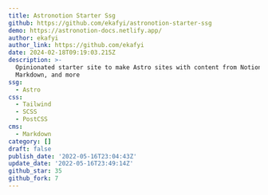 ```yaml
---
title: Astronotion Starter Ssg
github: https://github.com/ekafyi/astronotion-starter-ssg
demo: https://astronotion-docs.netlify.app/
author: ekafyi
author_link: https://github.com/ekafyi
date: 2024-02-18T09:19:03.215Z
description: >-
  Opinionated starter site to make Astro sites with content from Notion,
  Markdown, and more
ssg:
  - Astro
css:
  - Tailwind
  - SCSS
  - PostCSS
cms:
  - Markdown
category: []
draft: false
publish_date: '2022-05-16T23:04:43Z'
update_date: '2022-05-16T23:49:14Z'
github_star: 35
github_fork: 7
---
```

